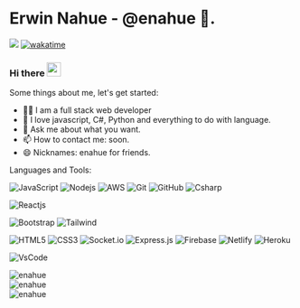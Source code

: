 # Erwin Nahue - @enahue 🚀.
![](https://komarev.com/ghpvc/?username=enahue&style=flat-square&color=efcf32&label=@enahue+Profile+Views)
[![wakatime](https://wakatime.com/badge/user/6134ec72-1714-49ac-b933-cf98c73e826c.svg)](https://wakatime.com/@6134ec72-1714-49ac-b933-cf98c73e826c)

### Hi there <img src="https://media.giphy.com/media/hvRJCLFzcasrR4ia7z/giphy.gif" width="25px">

Some things about me, let's get started:

- 🧑‍💻 I am a full stack web developer
- 🥰 I love javascript, C#, Python and everything to do with language.
- 💬 Ask me about what you want.
- 📫 How to contact me: soon.
- 😄 Nicknames: enahue for friends.

Languages and Tools:

![JavaScript](https://img.shields.io/badge/-JavaScript-black?style=flat-square&logo=javascript)
![Nodejs](https://img.shields.io/badge/-Nodejs-black?style=flat-square&logo=Node.js)
![AWS](https://img.shields.io/badge/-AWS-black?style=flat-square&logo=AWS)
![Git](https://img.shields.io/badge/-Git-black?style=flat-square&logo=git)
![GitHub](https://img.shields.io/badge/-GitHub-black?style=flat-square&logo=github)
![Csharp](https://img.shields.io/badge/-Csharp-black?style=flat-square&logo=csharp "Csharp")

![Reactjs](https://img.shields.io/badge/-React-black?style=flat-square&logo=react "Reactjs")

![Bootstrap](https://img.shields.io/badge/-Bootstrap-black?style=flat-square&logo=bootstrap)
![Tailwind](https://img.shields.io/badge/-Tailwind-black?style=flat-square&logo=tailwindcss)

![HTML5](https://img.shields.io/badge/-HTML5-black?style=flat-square&logo=html5)
![CSS3](https://img.shields.io/badge/-CSS3-black?style=flat-square&logo=css3&logoColor=blue)
![Socket.io](https://img.shields.io/badge/-Socket-black?style=flat-square&logo=socket.io)
![Express.js](https://img.shields.io/badge/-Express-black?style=flat-square&logo=express)
![Firebase](https://img.shields.io/badge/-Firebase-black?style=flat-square&logo=Firebase)
![Netlify](https://img.shields.io/badge/-Netlify-black?style=flat-square&logo=netlify)
![Heroku](https://img.shields.io/badge/-Heroku-black?style=flat-square&logo=heroku)

![VsCode](https://img.shields.io/badge/-VsCode-black?style=flat-square&logo=visual-studio-code&logoColor=blue "VsCode")

<p align="left">
</p>
<img align="left" src="https://github-readme-stats.vercel.app/api/top-langs/?username=anuraghazra&layout=compact&theme=tokyonight" alt="enahue" /> <br>  
<img align="left" src="https://github-readme-stats.vercel.app/api?username=enahue&show_icons=true&theme=tokyonight" alt="enahue" />  <br>
<img align="left" src="https://github-readme-stats.vercel.app/api/wakatime?username=enahue\&layout=compact&show_icons=true&theme=tokyonight" alt="enahue" />



<!--
**enahue/enahue** is a ✨ _special_ ✨ repository because its `README.md` (this file) appears on your GitHub profile.
-->

